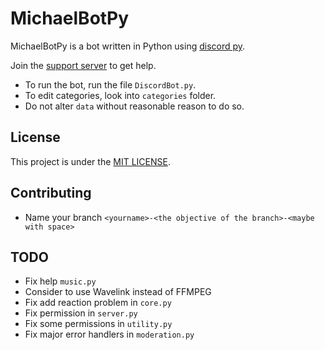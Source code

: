 # MichaelBotPy

MichaelBotPy is a bot written in Python using [discord py](https://github.com/Rapptz/discord.py).

Join the [support server](https://discord.gg/jeMeyNw) to get help.

- To run the bot, run the file `DiscordBot.py`.
- To edit categories, look into `categories` folder.
- Do not alter `data` without reasonable reason to do so.

## License

This project is under the [MIT LICENSE](https://github.com/MikeJollie2707/MichaelBotPy/blob/master/LICENSE).

## Contributing

- Name your branch `<yourname>-<the objective of the branch>-<maybe with space>`

## TODO

- Fix help `music.py`
- Consider to use Wavelink instead of FFMPEG
- Fix add reaction problem in `core.py`
- Fix permission in `server.py`
- Fix some permissions in `utility.py`
- Fix major error handlers in `moderation.py`
